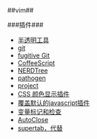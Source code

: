 ##vim##


###插件###

* [半透明工具](http://www.vim.org/scripts/script.php?script_id=687)
* [git](https://github.com/motemen/git-vim)
* [fugitive Git](https://github.com/tpope/vim-fugitive)
* [CoffeeScript](https://github.com/kchmck/vim-coffee-script)
* [NERDTree](https://github.com/scrooloose/nerdtree.git)
* [pathogen](https://github.com/tpope/vim-pathogen)
* [project](https://github.com/shemerey/vim-project)
* [CSS 颜色显示插件](http://www.vim.org/scripts/script.php?script_id=2150)
* [覆盖默认的javascript插件](http://www.vim.org/scripts/script.php?script_id=1491)
* [变量标记和检查](http://www.vim.org/scripts/script.php?script_id=1238)
* [AutoClose](http://www.vim.org/scripts/script.php?script_id=2009)
* [supertab，代替<C-X><C-O>](https://github.com/ervandew/supertab)